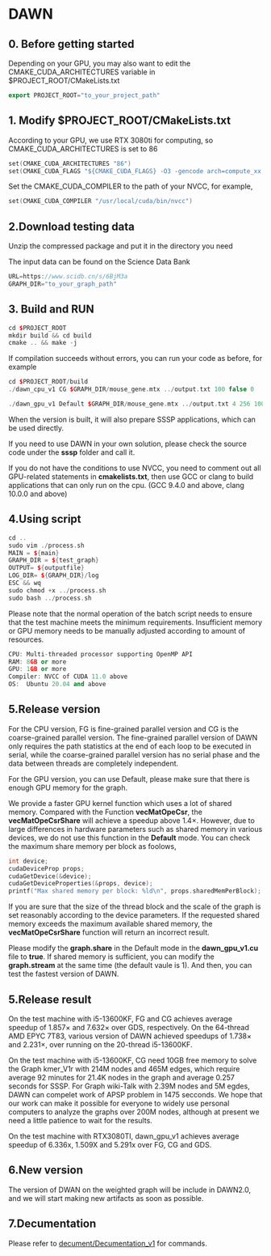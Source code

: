 # DAWN

## 0. Before getting started

Depending on your GPU, you may also want to edit the CMAKE_CUDA_ARCHITECTURES variable in $PROJECT_ROOT/CMakeLists.txt

```c++
export PROJECT_ROOT="to_your_project_path"
```

## 1. Modify $PROJECT_ROOT/CMakeLists.txt

According to your GPU, we use RTX 3080ti for computing, so CMAKE_CUDA_ARCHITECTURES is set to 86

```c++
set(CMAKE_CUDA_ARCHITECTURES "86")
set(CMAKE_CUDA_FLAGS "${CMAKE_CUDA_FLAGS} -O3 -gencode arch=compute_xx,code=sm_xx")
```

Set the CMAKE_CUDA_COMPILER to the path of your NVCC, for example,

```c++
set(CMAKE_CUDA_COMPILER "/usr/local/cuda/bin/nvcc")
```

## 2.Download testing data

Unzip the compressed package and put it in the directory you need

The input data can be found on the Science Data Bank

```c++
URL=https://www.scidb.cn/s/6BjM3a
GRAPH_DIR="to_your_graph_path"
```

## 3. Build and RUN

```c++
cd $PROJECT_ROOT
mkdir build && cd build
cmake .. && make -j
```

If compilation succeeds without errors, you can run your code as before, for example

```c++
cd $PROJECT_ROOT/build
./dawn_cpu_v1 CG $GRAPH_DIR/mouse_gene.mtx ../output.txt 100 false 0

./dawn_gpu_v1 Default $GRAPH_DIR/mouse_gene.mtx ../output.txt 4 256 100 false 0

```

When the version is built, it will also prepare SSSP applications, which can be used directly.

If you need to use DAWN in your own solution, please check the source code under the **sssp** folder and call it.

If you do not have the conditions to use NVCC, you need to comment out all GPU-related statements in **cmakelists.txt**, then use GCC or clang to build applications that can only run on the cpu. (GCC 9.4.0 and above, clang 10.0.0 and above)

## 4.Using script

```c++
cd ..
sudo vim ./process.sh
MAIN = ${main}
GRAPH_DIR = ${test_graph}
OUTPUT= ${outputfile}
LOG_DIR= ${GRAPH_DIR}/log
ESC && wq
sudo chmod +x ../process.sh
sudo bash ../process.sh
```

Please note that the normal operation of the batch script needs to ensure that the test machine meets the minimum requirements. Insufficient memory or GPU memory needs to be manually adjusted according to amount of resources.

```c++
CPU: Multi-threaded processor supporting OpenMP API
RAM: 8GB or more
GPU: 1GB or more
Compiler: NVCC of CUDA 11.0 above
OS:  Ubuntu 20.04 and above
```

## 5.Release version

For the CPU version, FG is fine-grained parallel version and CG is the coarse-grained parallel version. The fine-grained parallel version of DAWN only requires the path statistics at the end of each loop to be executed in serial, while the coarse-grained parallel version has no serial phase and the data between threads are completely independent.

For the GPU version, you can use Default, please make sure that there is enough GPU memory for the graph.

We provide a faster GPU kernel function which uses a lot of shared memory. Compared with the Function **vecMatOpeCsr**, the **vecMatOpeCsrShare** will achieve a speedup above 1.4&times;. However, due to large differences in hardware parameters such as shared memory in various devices, we do not use this function in the **Default** mode. You can check the maximum share memory per block as foolows,

```c++
int device;
cudaDeviceProp props;
cudaGetDevice(&device);
cudaGetDeviceProperties(&props, device);
printf("Max shared memory per block: %ld\n", props.sharedMemPerBlock);
```

If you are sure that the size of the thread block and the scale of the graph is set reasonably according to the device parameters. If the requested shared memory exceeds the maximum available shared memory, the **vecMatOpeCsrShare** function will return an incorrect result.

Please modify the **graph.share** in the Default mode in the **dawn_gpu_v1.cu** file to **true**. If shared memory is sufficient, you can modify the **graph.stream** at the same time (the default vaule is 1). And then, you can test the fastest version of DAWN.

## 5.Release result

On the test machine with i5-13600KF, FG and CG achieves average speedup of 1.857&times; and 7.632&times; over GDS, respectively. On the 64-thread AMD EPYC 7T83, various version of DAWN achieved speedups of 1.738&times; and 2.231&times;, over running on the 20-thread i5-13600KF.

On the test machine with i5-13600KF, CG need 10GB free memory to solve the Graph kmer_V1r with 214M nodes and 465M edges, which require average 92 minutes for 21.4K nodes in the graph and average 0.257 seconds for SSSP. For Graph wiki-Talk with 2.39M nodes and 5M egdes, DAWN can compelet work of APSP problem in 1475 secconds. We hope that our work can make it possible for everyone to widely use personal computers to analyze the graphs over 200M nodes, although at present we need a little patience to wait for the results.

On the test machine with RTX3080TI, dawn_gpu_v1 achieves average speedup of 6.336x, 1.509X and 5.291x over FG, CG and GDS.

## 6.New version

The version of DWAN on the weighted graph will be include in DAWN2.0, and we will start making new artifacts as soon as possible.

## 7.Decumentation

Please refer to [decument/Decumentation_v1](https://github.com/ining7/SC2023/blob/f37c968a6a7d2195587354fb7592261e70a4d2c8/document%C2%A0%E6%96%87%E6%A1%A3/Decumentation_v1.md) for commands.
